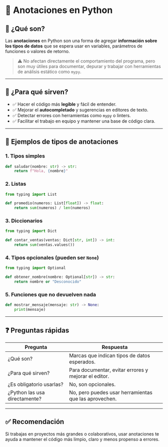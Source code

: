 # 🐍 Anotaciones en Python

## 📌 ¿Qué son?

Las **anotaciones** en Python son una forma de agregar **información sobre los tipos de datos** que se espera usar en variables, parámetros de funciones o valores de retorno.

> ⚠️ No afectan directamente el comportamiento del programa, pero son muy útiles para documentar, depurar y trabajar con herramientas de análisis estático como `mypy`.

---

## 🎯 ¿Para qué sirven?

- ✅ Hacer el código más **legible** y fácil de entender.
- ✅ Mejorar el **autocompletado** y sugerencias en editores de texto.
- ✅ Detectar errores con herramientas como `mypy` o linters.
- ✅ Facilitar el trabajo en equipo y mantener una base de código clara.

---

## 🧠 Ejemplos de tipos de anotaciones

### 1. Tipos simples

```python
def saludar(nombre: str) -> str:
    return f"Hola, {nombre}"
```

### 2. Listas

```python
from typing import List

def promedio(numeros: List[float]) -> float:
    return sum(numeros) / len(numeros)
```

### 3. Diccionarios

```python
from typing import Dict

def contar_ventas(ventas: Dict[str, int]) -> int:
    return sum(ventas.values())
```

### 4. Tipos opcionales (pueden ser `None`)

```python
from typing import Optional

def obtener_nombre(nombre: Optional[str]) -> str:
    return nombre or "Desconocido"
```

### 5. Funciones que no devuelven nada

```python
def mostrar_mensaje(mensaje: str) -> None:
    print(mensaje)
```

---

## ❓ Preguntas rápidas

| Pregunta                    | Respuesta                                                        |
|----------------------------|------------------------------------------------------------------|
| ¿Qué son?                  | Marcas que indican tipos de datos esperados.                    |
| ¿Para qué sirven?          | Para documentar, evitar errores y mejorar el editor.             |
| ¿Es obligatorio usarlas?   | No, son opcionales.                                              |
| ¿Python las usa directamente? | No, pero puedes usar herramientas que las aprovechen.            |

---

## ✅ Recomendación

Si trabajas en proyectos más grandes o colaborativos, usar anotaciones te ayuda a mantener el código más limpio, claro y menos propenso a errores.
